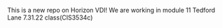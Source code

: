 This is a new repo on Horizon VDI!
We are working in module 11
Tedford Lane
7.31.22
class(CIS3534c)
